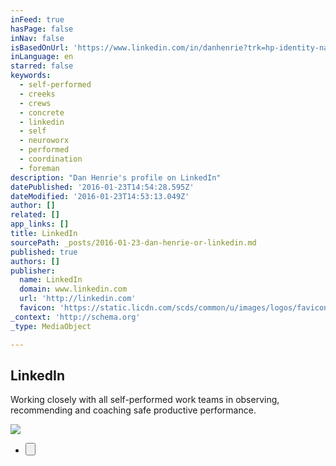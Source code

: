 ```yaml
---
inFeed: true
hasPage: false
inNav: false
isBasedOnUrl: 'https://www.linkedin.com/in/danhenrie?trk=hp-identity-name'
inLanguage: en
starred: false
keywords:
  - self-performed
  - creeks
  - crews
  - concrete
  - linkedin
  - self
  - neuroworx
  - performed
  - coordination
  - foreman
description: "Dan Henrie's profile on LinkedIn"
datePublished: '2016-01-23T14:54:28.595Z'
dateModified: '2016-01-23T14:53:13.049Z'
author: []
related: []
app_links: []
title: LinkedIn
sourcePath: _posts/2016-01-23-dan-henrie-or-linkedin.md
published: true
authors: []
publisher:
  name: LinkedIn
  domain: www.linkedin.com
  url: 'http://linkedin.com'
  favicon: 'https://static.licdn.com/scds/common/u/images/logos/favicons/v1/favicon.ico'
_context: 'http://schema.org'
_type: MediaObject

---
```

<article style=""><h1>LinkedIn</h1><p>Working closely with all self-performed work teams in observing, recommending and coaching safe productive performance.</p><img src="https://s3-us-west-2.amazonaws.com/the-grid-img/p/08279c751a3727984ce465812c33d483d26f9718.jpg" /></article>

* <button style=""><p data-grid-id="c80b7d1a-32bb-42ee-9a96-797a0b7a4839"></p></button>